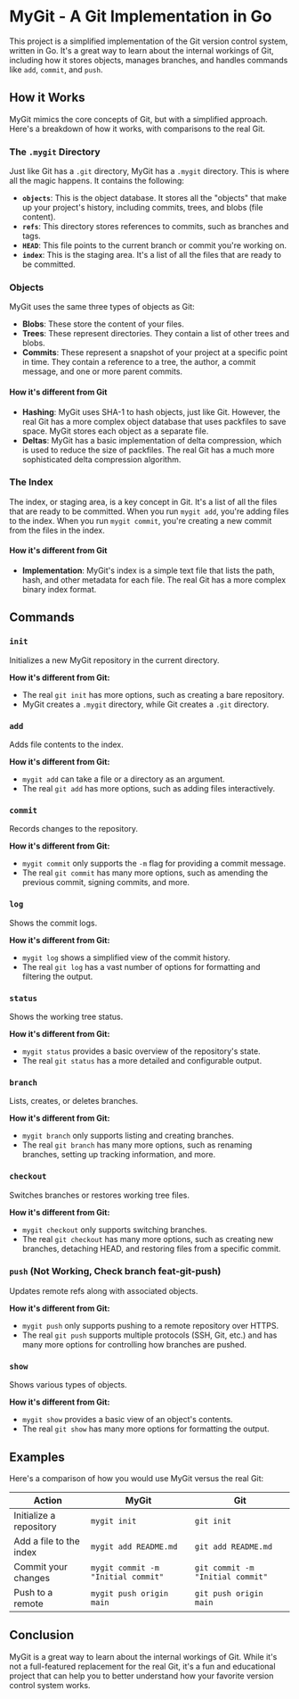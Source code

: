 # MyGit - A Git Implementation in Go

This project is a simplified implementation of the Git version control system, written in Go. It's a great way to learn about the internal workings of Git, including how it stores objects, manages branches, and handles commands like `add`, `commit`, and `push`.

## How it Works

MyGit mimics the core concepts of Git, but with a simplified approach. Here's a breakdown of how it works, with comparisons to the real Git.

### The `.mygit` Directory

Just like Git has a `.git` directory, MyGit has a `.mygit` directory. This is where all the magic happens. It contains the following:

- **`objects`**: This is the object database. It stores all the "objects" that make up your project's history, including commits, trees, and blobs (file content).
- **`refs`**: This directory stores references to commits, such as branches and tags.
- **`HEAD`**: This file points to the current branch or commit you're working on.
- **`index`**: This is the staging area. It's a list of all the files that are ready to be committed.

### Objects

MyGit uses the same three types of objects as Git:

- **Blobs**: These store the content of your files.
- **Trees**: These represent directories. They contain a list of other trees and blobs.
- **Commits**: These represent a snapshot of your project at a specific point in time. They contain a reference to a tree, the author, a commit message, and one or more parent commits.

#### How it's different from Git

- **Hashing**: MyGit uses SHA-1 to hash objects, just like Git. However, the real Git has a more complex object database that uses packfiles to save space. MyGit stores each object as a separate file.
- **Deltas**: MyGit has a basic implementation of delta compression, which is used to reduce the size of packfiles. The real Git has a much more sophisticated delta compression algorithm.

### The Index

The index, or staging area, is a key concept in Git. It's a list of all the files that are ready to be committed. When you run `mygit add`, you're adding files to the index. When you run `mygit commit`, you're creating a new commit from the files in the index.

#### How it's different from Git

- **Implementation**: MyGit's index is a simple text file that lists the path, hash, and other metadata for each file. The real Git has a more complex binary index format.

## Commands

### `init`

Initializes a new MyGit repository in the current directory.

**How it's different from Git:**
- The real `git init` has more options, such as creating a bare repository.
- MyGit creates a `.mygit` directory, while Git creates a `.git` directory.

### `add`

Adds file contents to the index.

**How it's different from Git:**
- `mygit add` can take a file or a directory as an argument.
- The real `git add` has more options, such as adding files interactively.

### `commit`

Records changes to the repository.

**How it's different from Git:**
- `mygit commit` only supports the `-m` flag for providing a commit message.
- The real `git commit` has many more options, such as amending the previous commit, signing commits, and more.

### `log`

Shows the commit logs.

**How it's different from Git:**
- `mygit log` shows a simplified view of the commit history.
- The real `git log` has a vast number of options for formatting and filtering the output.

### `status`

Shows the working tree status.

**How it's different from Git:**
- `mygit status` provides a basic overview of the repository's state.
- The real `git status` has a more detailed and configurable output.

### `branch`

Lists, creates, or deletes branches.

**How it's different from Git:**
- `mygit branch` only supports listing and creating branches.
- The real `git branch` has many more options, such as renaming branches, setting up tracking information, and more.

### `checkout`

Switches branches or restores working tree files.

**How it's different from Git:**
- `mygit checkout` only supports switching branches.
- The real `git checkout` has many more options, such as creating new branches, detaching HEAD, and restoring files from a specific commit.

### `push` (Not Working, Check branch feat-git-push)

Updates remote refs along with associated objects.

**How it's different from Git:**
- `mygit push` only supports pushing to a remote repository over HTTPS.
- The real `git push` supports multiple protocols (SSH, Git, etc.) and has many more options for controlling how branches are pushed.

### `show`

Shows various types of objects.

**How it's different from Git:**
- `mygit show` provides a basic view of an object's contents.
- The real `git show` has many more options for formatting the output.

## Examples

Here's a comparison of how you would use MyGit versus the real Git:

| Action | MyGit | Git |
| --- | --- | --- |
| Initialize a repository | `mygit init` | `git init` |
| Add a file to the index | `mygit add README.md` | `git add README.md` |
| Commit your changes | `mygit commit -m "Initial commit"` | `git commit -m "Initial commit"` |
| Push to a remote | `mygit push origin main` | `git push origin main` |

## Conclusion

MyGit is a great way to learn about the internal workings of Git. While it's not a full-featured replacement for the real Git, it's a fun and educational project that can help you to better understand how your favorite version control system works.
